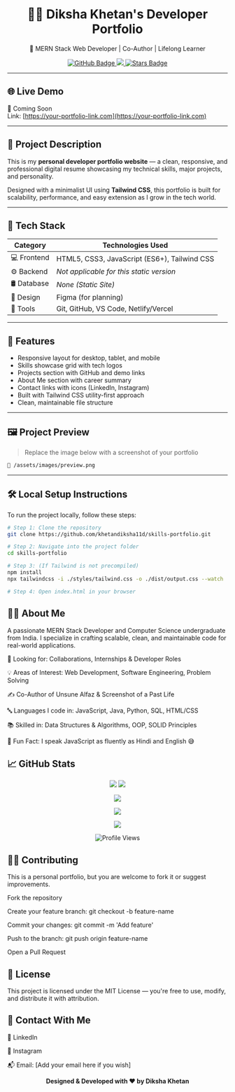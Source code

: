 <h1 align="center">👩‍💻 Diksha Khetan's Developer Portfolio</h1>
<p align="center">
  🚀 MERN Stack Web Developer | Co-Author | Lifelong Learner
</p>

<p align="center">
  <a href="https://github.com/dikshakh011">
    <img src="https://img.shields.io/github/followers/dikshakh011?label=Follow&style=social" alt="GitHub Badge" />
  </a>
  <a href="https://www.linkedin.com/in/diksha-khetan-0a33b4227">
    <img src="https://img.shields.io/badge/LinkedIn-blue?style=flat-square&logo=linkedin&labelColor=blue" />
  </a>
  <a href="[https://github.com/dikshakh011/DikshaKhetan/stargazers]">
    <img src="https://img.shields.io/github/stars/dikshakh011/DikshaKhetan" alt="Stars Badge"/>
  </a>
</p>

---

## 🌐 Live Demo

🚧 Coming Soon  
Link: [https://your-portfolio-link.com](https://your-portfolio-link.com)

---

## 📌 Project Description

This is my **personal developer portfolio website** — a clean, responsive, and professional digital resume showcasing my technical skills, major projects, and personality.

Designed with a minimalist UI using **Tailwind CSS**, this portfolio is built for scalability, performance, and easy extension as I grow in the tech world.

---

## 🚀 Tech Stack

| Category      | Technologies Used                          |
|---------------|---------------------------------------------|
| 💻 Frontend    | HTML5, CSS3, JavaScript (ES6+), Tailwind CSS |
| ⚙️ Backend     | *Not applicable for this static version*    |
| 🛢 Database    | *None (Static Site)*                       |
| 🎨 Design     | Figma (for planning)                        |
| 🧰 Tools       | Git, GitHub, VS Code, Netlify/Vercel        |

---

## 🎯 Features

- Responsive layout for desktop, tablet, and mobile
- Skills showcase grid with tech logos
- Projects section with GitHub and demo links
- About Me section with career summary
- Contact links with icons (LinkedIn, Instagram)
- Built with Tailwind CSS utility-first approach
- Clean, maintainable file structure

---

## 🖼️ Project Preview

> Replace the image below with a screenshot of your portfolio

```bash
📂 /assets/images/preview.png
```
---

## 🛠️ Local Setup Instructions

To run the project locally, follow these steps:

```bash
# Step 1: Clone the repository
git clone https://github.com/khetandiksha11d/skills-portfolio.git

# Step 2: Navigate into the project folder
cd skills-portfolio

# Step 3: (If Tailwind is not precompiled)
npm install
npx tailwindcss -i ./styles/tailwind.css -o ./dist/output.css --watch

# Step 4: Open index.html in your browser
```

## 🙋‍♀️ About Me
A passionate MERN Stack Developer and Computer Science undergraduate from India. I specialize in crafting scalable, clean, and maintainable code for real-world applications.

💼 Looking for: Collaborations, Internships & Developer Roles

💡 Areas of Interest: Web Development, Software Engineering, Problem Solving

✍️ Co-Author of Unsune Alfaz & Screenshot of a Past Life

🔤 Languages I code in: JavaScript, Java, Python, SQL, HTML/CSS

📚 Skilled in: Data Structures & Algorithms, OOP, SOLID Principles

💬 Fun Fact: I speak JavaScript as fluently as Hindi and English 😅

## 📈 GitHub Stats

<p align="center">
  <img src="https://github-readme-stats.vercel.app/api?username=dikshakh011&show_icons=true&theme=radical" />
  <img src="https://github-readme-streak-stats.herokuapp.com/?user=dikshakh011&theme=radical" />
</p>

<p align="center">
  <img src="https://github-readme-stats.vercel.app/api/top-langs/?username=dikshakh011&layout=compact&theme=radical" />
</p>

<p align="center">
  <img src="https://github-profile-trophy.vercel.app/?username=dikshakh011&theme=radical&margin-w=15&no-frame=true" />
</p>

<p align="center">
  <img src="https://github-readme-activity-graph.vercel.app/graph?username=dikshakh011&theme=radical" />
</p>

<p align="center">
  <img src="https://komarev.com/ghpvc/?username=dikshakh011&label=Profile%20views&color=blueviolet&style=flat" alt="Profile Views" />
</p>


## 🧑‍💻 Contributing
This is a personal portfolio, but you are welcome to fork it or suggest improvements.

Fork the repository

Create your feature branch: git checkout -b feature-name

Commit your changes: git commit -m 'Add feature'

Push to the branch: git push origin feature-name

Open a Pull Request

## 📄 License
This project is licensed under the MIT License — you're free to use, modify, and distribute it with attribution.

## 🔗 Contact With Me
💼 LinkedIn

📸 Instagram

📬 Email: [Add your email here if you wish]

<p align="center"><strong>Designed & Developed with ❤️ by Diksha Khetan</strong></p> 
